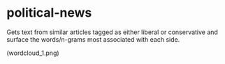 # political-news

Gets text from similar articles tagged as either liberal or conservative and surface the words/n-grams most associated with each side.

(wordcloud_1.png)